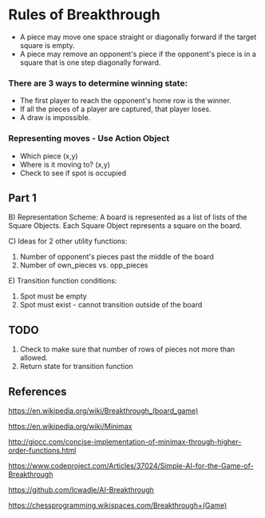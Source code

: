 # Rules of Breakthrough

* A piece may move one space straight or diagonally forward if the target square is empty.
* A piece may remove an opponent's piece if the opponent's piece is in a square that is one step diagonally forward.

### There are 3 ways to determine winning state:
* The first player to reach the opponent's home row is the winner.
* If all the pieces of a player are captured, that player loses.
* A draw is impossible.

### Representing moves - Use Action Object
* Which piece (x,y)
* Where is it moving to? (x,y)
* Check to see if spot is occupied

## Part 1

B) Representation Scheme: A board is represented as a list of lists of the Square Objects. Each Square Object represents a square on the board.

C) Ideas for 2 other utility functions:
1. Number of opponent's pieces past the middle of the board
2. Number of own_pieces vs. opp_pieces

E) Transition function conditions:
1. Spot must be empty
2. Spot must exist - cannot transition outside of the board


## TODO
1) Check to make sure that number of rows of pieces not more than allowed.
2) Return state for transition function

## References
https://en.wikipedia.org/wiki/Breakthrough_(board_game)

https://en.wikipedia.org/wiki/Minimax

http://giocc.com/concise-implementation-of-minimax-through-higher-order-functions.html

https://www.codeproject.com/Articles/37024/Simple-AI-for-the-Game-of-Breakthrough

https://github.com/lcwadle/AI-Breakthrough

https://chessprogramming.wikispaces.com/Breakthrough+(Game)
